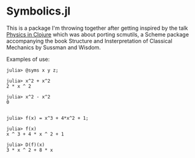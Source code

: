 # Symbolics.jl

This is a package I'm throwing together after getting inspired by the talk [Physics in Clojure](https://www.youtube.com/watch?v=7PoajCqNKpg) which was about porting scmutils, a Scheme package accompanying the book Structure and Insterpretation of Classical Mechanics by Sussman and Wisdom. 

Examples of use: 
```
julia> @syms x y z;

julia> x^2 + x^2
2 * x ^ 2

julia> x^2 - x^2
0


julia> f(x) = x^3 + 4*x^2 + 1;

julia> f(x)
x ^ 3 + 4 * x ^ 2 + 1

julia> D(f)(x)
3 * x ^ 2 + 8 * x
```
